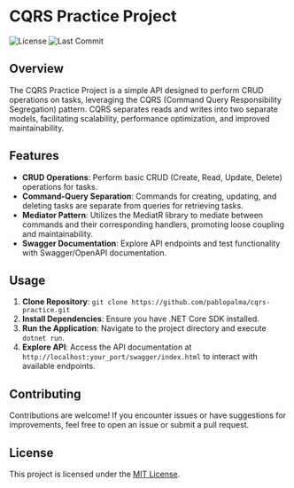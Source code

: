 # CQRS Practice Project

![License](https://img.shields.io/github/license/yourusername/CQRS-Practice-Project)
![Last Commit](https://img.shields.io/github/last-commit/yourusername/CQRS-Practice-Project)

## Overview

The CQRS Practice Project is a simple API designed to perform CRUD operations on tasks, leveraging the CQRS (Command Query Responsibility Segregation) pattern. CQRS separates reads and writes into two separate models, facilitating scalability, performance optimization, and improved maintainability.

## Features

- **CRUD Operations**: Perform basic CRUD (Create, Read, Update, Delete) operations for tasks.
- **Command-Query Separation**: Commands for creating, updating, and deleting tasks are separate from queries for retrieving tasks.
- **Mediator Pattern**: Utilizes the MediatR library to mediate between commands and their corresponding handlers, promoting loose coupling and maintainability.
- **Swagger Documentation**: Explore API endpoints and test functionality with Swagger/OpenAPI documentation.

## Usage

1. **Clone Repository**: `git clone https://github.com/pablopalma/cqrs-practice.git`
2. **Install Dependencies**: Ensure you have .NET Core SDK installed.
3. **Run the Application**: Navigate to the project directory and execute `dotnet run`.
4. **Explore API**: Access the API documentation at `http://localhost:your_port/swagger/index.html` to interact with available endpoints.

## Contributing

Contributions are welcome! If you encounter issues or have suggestions for improvements, feel free to open an issue or submit a pull request.

## License

This project is licensed under the [MIT License](LICENSE).
